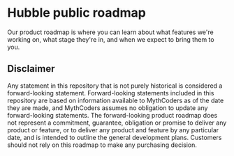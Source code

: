 # Hubble public roadmap

Our product roadmap is where you can learn about what features we're working on, what stage they're in, and when we expect to bring them to you.

## Disclaimer

Any statement in this repository that is not purely historical is considered a forward-looking statement. Forward-looking statements included in this repository are based on information available to MythCoders as of the date they are made, and MythCoders assumes no obligation to update any forward-looking statements. The forward-looking product roadmap does not represent a commitment, guarantee, obligation or promise to deliver any product or feature, or to deliver any product and feature by any particular date, and is intended to outline the general development plans. Customers should not rely on this roadmap to make any purchasing decision.
